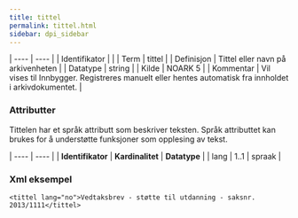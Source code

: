 ```yaml
---
title: tittel
permalink: tittel.html
sidebar: dpi_sidebar
---
```


| ---- | ---- |
| Identifikator | |
| Term | tittel |
| Definisjon | Tittel eller navn på arkivenheten |
| Datatype | string |
| Kilde | NOARK 5 |
| Kommentar | Vil vises til Innbygger. Registreres manuelt eller hentes automatisk fra innholdet i arkivdokumentet. | 

### Attributter

Tittelen har et språk attributt som beskriver teksten. Språk attributtet kan brukes for å understøtte funksjoner som opplesing av tekst.

| ---- | ---- |
| **Identifikator** | **Kardinalitet** | **Datatype** |
| lang              | 1..1             | spraak       |


### Xml eksempel

```
<tittel lang="no">Vedtaksbrev - støtte til utdanning - saksnr. 2013/1111</tittel>
```
